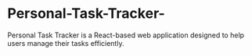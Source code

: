 # Personal-Task-Tracker-
Personal Task Tracker is a React-based web application designed to help users manage their tasks efficiently. 

